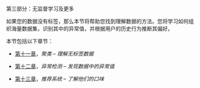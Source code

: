 第三部分：无监督学习及更多

如果您的数据没有标签，那么本节将帮助您找到理解数据的方法。您将学习如何组织海量数据集，识别其中的异常值，并根据用户的历史行为推断其偏好。

本节包括以下章节：

+   [第十一章](https://cdp.packtpub.com/hands_on_machine_learning_with_scikit_learn/wp-admin/post.php?post=34&action=edit)，*聚类 – 理解无标签数据*

+   [第十二章](https://cdp.packtpub.com/hands_on_machine_learning_with_scikit_learn/wp-admin/post.php?post=35&action=edit)，*异常检测 – 发现数据中的异常值*

+   [第十三章](https://cdp.packtpub.com/hands_on_machine_learning_with_scikit_learn/wp-admin/post.php?post=36&action=edit)，*推荐系统 – 了解他们的口味*
